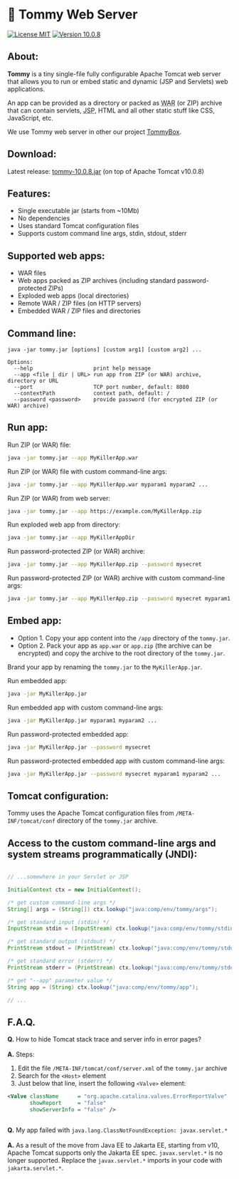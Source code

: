 # 🌆 Tommy Web Server
[![License MIT](https://img.shields.io/badge/license-MIT-blue?style=flat-square)](https://github.com/xnbox/tommy/blob/master/LICENSE)
[![Version 10.0.8](https://img.shields.io/badge/version-10.0.8-4DC71F?style=flat-square)](https://github.com/xnbox/tommy/releases)

<h2>About:</h2>
<p><strong>Tommy</strong> is a tiny single-file fully configurable Apache Tomcat web server that allows you to run or embed static and dynamic (JSP and Servlets) web applications.

<p>
An app can be provided as a directory or packed as <abbr title="Web application ARchive">WAR</abbr> (or ZIP) archive that can contain servlets, <abbr title="Java Server Pages">JSP</abbr>, HTML and all other static stuff like CSS, JavaScript, etc.
</p>

<p>
We use Tommy web server in other our project <a href="https://github.com/xnbox/tommybox">TommyBox</a>.
</p>

<h2>Download:</h2>
Latest release: <a href="https://github.com/xnbox/tommy/releases/download/v10.0.8/tommy-10.0.8.jar">tommy-10.0.8.jar</a> (on top of Apache Tomcat v10.0.8)


<h2>Features:</h2>
<ul>
	<li>Single executable jar (starts from ~10Mb)</li>
	<li>No dependencies</li>
	<li>Uses standard Tomcat configuration files</li>
	<li>Supports custom command line args, stdin, stdout, stderr</li>
</ul>

<h2>Supported web apps:</h2>
<ul>
	<li>WAR files</li>
	<li>Web apps packed as ZIP archives (including standard password-protected ZIPs)</li>
	<li>Exploded web apps (local directories)</li>
	<li>Remote WAR / ZIP files (on HTTP servers)</li>
	<li>Embedded WAR / ZIP files and directories</li>
</ul>

<h2>Command line:</h2>


```text
java -jar tommy.jar [options] [custom arg1] [custom arg2] ...

Options:
  --help                   print help message
  --app <file | dir | URL> run app from ZIP (or WAR) archive, directory or URL
  --port                   TCP port number, default: 8080
  --contextPath            context path, default: /
  --password <password>    provide password (for encrypted ZIP (or WAR) archive)

```


<h2>Run app:</h2>


Run ZIP (or WAR) file:
```bash
java -jar tommy.jar --app MyKillerApp.war
```


Run ZIP (or WAR) file with custom command-line args:
```bash
java -jar tommy.jar --app MyKillerApp.war myparam1 myparam2 ...
```


Run ZIP (or WAR) from web server:
```bash
java -jar tommy.jar --app https://example.com/MyKillerApp.zip
```


Run exploded web app from directory:
```bash
java -jar tommy.jar --app MyKillerAppDir
```


Run password-protected ZIP (or WAR) archive:
```bash
java -jar tommy.jar --app MyKillerApp.zip --password mysecret
```


Run password-protected ZIP (or WAR) archive with custom command-line args:
```bash
java -jar tommy.jar --app MyKillerApp.zip --password mysecret myparam1 myparam2 ...
```


<h2>Embed app:</h2>
<ul>
	<li>Option 1. Copy your app content into the <code>/app</code> directory of the <code>tommy.jar</code>.
	</li>
	<li>Option 2. Pack your app as <code>app.war</code> or <code>app.zip</code> (the archive can be encrypted) and copy the archive to the root directory of the <code>tommy.jar</code>.
	</li>
</ul>

Brand your app by renaming the <code>tommy.jar</code> to the <code>MyKillerApp.jar</code>.


Run embedded app:
```bash
java -jar MyKillerApp.jar
```


Run embedded app with custom command-line args:
```bash
java -jar MyKillerApp.jar myparam1 myparam2 ...
```


Run password-protected embedded app:
```bash
java -jar MyKillerApp.jar --password mysecret
```


Run password-protected embedded app with custom command-line args:
```bash
java -jar MyKillerApp.jar --password mysecret myparam1 myparam2 ...
```


<h2>Tomcat configuration:</h2>
Tommy uses the Apache Tomcat configuration files from <code>/META-INF/tomcat/conf</code> directory of the <code>tommy.jar</code> archive.


<h2>Access to the custom command-line args and system streams programmatically (JNDI):</h2>


```java

// ...somewhere in your Servlet or JSP

InitialContext ctx = new InitialContext();

/* get custom command-line args */
String[] args = (String[]) ctx.lookup("java:comp/env/tommy/args");

/* get standard input (stdin) */
InputStream stdin = (InputStream) ctx.lookup("java:comp/env/tommy/stdin");

/* get standard output (stdout) */
PrintStream stdout = (PrintStream) ctx.lookup("java:comp/env/tommy/stdout");

/* get standard error (stderr) */
PrintStream stderr = (PrintStream) ctx.lookup("java:comp/env/tommy/stderr");

/* get "--app" parameter value */
String app = (String) ctx.lookup("java:comp/env/tommy/app");

// ...


```


<h2>F.A.Q.</h2>

<strong>Q.</strong> How to hide Tomcat stack trace and server info in error pages?
<br><br>
<strong>A.</strong> Steps:
<ol>
<li>Edit the file <code>/META-INF/tomcat/conf/server.xml</code> of the <code>tommy.jar</code> archive</li>
<li>Search for the <code>&lt;Host&gt;</code> element</li>
<li>Just below that line, insert the following <code>&lt;Valve&gt;</code> element:</li>
</ol>

```xml
<Valve className      = "org.apache.catalina.valves.ErrorReportValve"
       showReport     = "false"
       showServerInfo = "false" />
```
<h2></h2>

<strong>Q.</strong> My app failed with <code>java.lang.ClassNotFoundException: javax.servlet.\*</code>
<br><br>
<strong>A.</strong> As a result of the move from Java EE to Jakarta EE, starting from v10, Apache Tomcat supports only the Jakarta EE spec. <code>javax.servlet.\*</code> is no longer supported.
Replace the <code>javax.servlet.\*</code> imports in your code with <code>jakarta.servlet.\*</code>.

